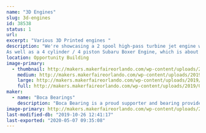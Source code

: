 ```yaml
---
name: "3D Engines"
slug: 3d-engines
id: 38538
status: 1
url: 
excerpt: "Various 3D Printed engines "
description: "We're showcasing a 2 spool high-pass turbine jet engine with over 80 3d printed parts. 
As well as a 4 cylinder / 4 piston Subaru Boxer Engine, which is about 35% the size of the original engine. This is a fully working and timed model. The top can be removed to see the inner workings of the entire engine. It is powered by a small electric DC motor."
location: Opportunity Building
image-primary:
  - thumbnail: http://makers.makerfaireorlando.com/wp-content/uploads/2019/09/20190925_120210-150x150.jpg
    medium: http://makers.makerfaireorlando.com/wp-content/uploads/2019/09/20190925_120210-173x300.jpg
    large: http://makers.makerfaireorlando.com/wp-content/uploads/2019/09/20190925_120210-592x1024.jpg
    full: http://makers.makerfaireorlando.com/wp-content/uploads/2019/09/20190925_120210.jpg
maker:
  - name: "Boca Bearings"
    description: "Boca Bearing is a proud supporter and bearing provider for makers all over the world. Based in South Florida, Boca Bearings provides all types of bearings for robotics, remote-controlled aircraft, 3D printers, industrial equipment- you name it! If it rotates, it probably has our bearing inside of it! "
image-primary: http://makers.makerfaireorlando.com/wp-content/uploads/2015/08/BocaBearings-Logo-Tagline-1024x427.jpg
last-modified-db: "2019-10-26 12:41:17"
last-exported: "2020-05-07 09:35:08"
---
```

